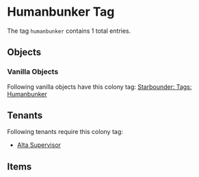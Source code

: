 # Humanbunker Tag

The tag `humanbunker` contains 1 total entries.

## Objects

### Vanilla Objects

Following vanilla objects have this colony tag: [Starbounder: Tags: Humanbunker](https://starbounder.org/Tag:Humanbunker)

## Tenants

Following tenants require this colony tag:

- [Alta Supervisor](https://ceterai.github.io/MyEnternia/Wiki/AltaSupervisor)

## Items
